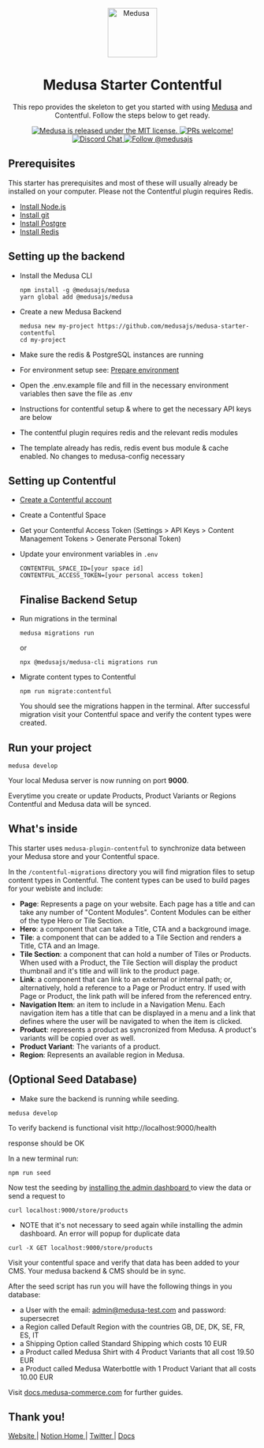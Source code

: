 <p align="center">
  <a href="https://www.medusa-commerce.com">
    <img alt="Medusa" src="https://user-images.githubusercontent.com/7554214/129161578-19b83dc8-fac5-4520-bd48-53cba676edd2.png" width="100" />
  </a>
</p>
<h1 align="center">
  Medusa Starter Contentful
</h1>
<p align="center">
This repo provides the skeleton to get you started with using <a href="https://github.com/medusajs/medusa">Medusa</a> and Contentful. Follow the steps below to get ready.
</p>
<p align="center">
  <a href="https://github.com/medusajs/medusa/blob/master/LICENSE">
    <img src="https://img.shields.io/badge/license-MIT-blue.svg" alt="Medusa is released under the MIT license." />
  </a>
  <a href="https://github.com/medusajs/medusa/blob/master/CONTRIBUTING.md">
    <img src="https://img.shields.io/badge/PRs-welcome-brightgreen.svg?style=flat" alt="PRs welcome!" />
  </a>
  <a href="https://discord.gg/xpCwq3Kfn8">
    <img src="https://img.shields.io/badge/chat-on%20discord-7289DA.svg" alt="Discord Chat" />
  </a>
  <a href="https://twitter.com/intent/follow?screen_name=medusajs">
    <img src="https://img.shields.io/twitter/follow/medusajs.svg?label=Follow%20@medusajs" alt="Follow @medusajs" />
  </a>
</p>

## Prerequisites

This starter has prerequisites and most of these will usually already be installed on your computer. Please not the Contentful plugin requires Redis.

-   [Install Node.js](https://nodejs.org/en/download/)
-   [Install git](https://git-scm.com/book/en/v2/Getting-Started-Installing-Git)
-   [Install Postgre](https://www.postgresql.org/)
-   [Install Redis](https://redis.io/download)

## Setting up the backend

-   Install the Medusa CLI
    ```
    npm install -g @medusajs/medusa
    yarn global add @medusajs/medusa
    ```
-   Create a new Medusa Backend

    ```
    medusa new my-project https://github.com/medusajs/medusa-starter-contentful
    cd my-project
    ```

-   Make sure the redis & PostgreSQL instances are running
-   For environment setup see: <a href="https://docs.medusajs.com/development/backend/prepare-environment" >Prepare environment</a>

-   Open the .env.example file and fill in the necessary environment variables then save the file as .env
-   Instructions for contentful setup & where to get the necessary API keys are below

-   The contentful plugin requires redis and the relevant redis modules
-   The template already has redis, redis event bus module & cache enabled. No changes to medusa-config necessary

## Setting up Contentful

-   [Create a Contentful account](https://www.contentful.com/sign-up)
-   Create a Contentful Space
-   Get your Contentful Access Token (Settings > API Keys > Content Management Tokens > Generate Personal Token)
-   Update your environment variables in `.env`

    ```
    CONTENTFUL_SPACE_ID=[your space id]
    CONTENTFUL_ACCESS_TOKEN=[your personal access token]

    ```

    ## Finalise Backend Setup

-   Run migrations in the terminal

    ```
    medusa migrations run
    ```

    or

    ```
    npx @medusajs/medusa-cli migrations run
    ```

-   Migrate content types to Contentful

    ```
    npm run migrate:contentful
    ```

    You should see the migrations happen in the terminal. After successful migration visit your Contentful space and verify the content types were created.

## Run your project

```
medusa develop
```

Your local Medusa server is now running on port **9000**.

Everytime you create or update Products, Product Variants or Regions Contentful and Medusa data will be synced.

## What's inside

This starter uses `medusa-plugin-contentful` to synchronize data between your Medusa store and your Contentful space.

In the `/contentful-migrations` directory you will find migration files to setup content types in Contentful.
The content types can be used to build pages for your webiste and include:

-   **Page**: Represents a page on your website. Each page has a title and can take any number of "Content Modules". Content Modules can be either of the type Hero or Tile Section.
-   **Hero**: a component that can take a Title, CTA and a background image.
-   **Tile**: a component that can be added to a Tile Section and renders a Title, CTA and an Image.
-   **Tile Section**: a component that can hold a number of Tiles or Products. When used with a Product, the Tile Section will display the product thumbnail and it's title and will link to the product page.
-   **Link**: a component that can link to an external or internal path; or, alternatively, hold a reference to a Page or Product entry. If used with Page or Product, the link path will be infered from the referenced entry.
-   **Navigation Item**: an item to include in a Navigation Menu. Each navigation item has a title that can be displayed in a menu and a link that defines where the user will be navigated to when the item is clicked.
-   **Product**: represents a product as syncronized from Medusa. A product's variants will be copied over as well.
-   **Product Variant**: The variants of a product.
-   **Region**: Represents an available region in Medusa.

## (Optional Seed Database)

-   Make sure the backend is running while seeding.

```
medusa develop
```

To verify backend is functional visit
http://localhost:9000/health

response should be OK

In a new terminal run:

```
npm run seed
```

Now test the seeding by <a href="https://docs.medusajs.com/admin/quickstart" > installing the admin dashboard </a> to view the data or send a request to

```
curl localhost:9000/store/products
```

-   NOTE that it's not necessary to seed again while installing the admin dashboard. An error will popup for duplicate data

```
curl -X GET localhost:9000/store/products
```

Visit your contentful space and verify that data has been added to your CMS. Your medusa backend & CMS should be in sync.

After the seed script has run you will have the following things in you database:

-   a User with the email: admin@medusa-test.com and password: supersecret
-   a Region called Default Region with the countries GB, DE, DK, SE, FR, ES, IT
-   a Shipping Option called Standard Shipping which costs 10 EUR
-   a Product called Medusa Shirt with 4 Product Variants that all cost 19.50 EUR
-   a Product called Medusa Waterbottle with 1 Product Variant that all costs 10.00 EUR

Visit [docs.medusa-commerce.com](https://docs.medusa-comerce.com) for further guides.

## Thank you!

<p>
  <a href="https://www.medusa-commerce.com">
    Website
  </a> 
  |
  <a href="https://medusajs.notion.site/medusajs/Medusa-Home-3485f8605d834a07949b17d1a9f7eafd">
    Notion Home
  </a>
  |
  <a href="https://twitter.com/intent/follow?screen_name=medusajs">
    Twitter
  </a>
  |
  <a href="https://docs.medusa-commerce.com">
    Docs
  </a>
</p>
